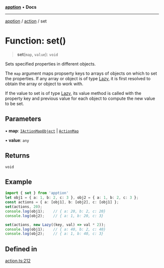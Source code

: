 [**apption**](../../README.md) • **Docs**

***

[apption](../../modules.md) / [action](../README.md) / set

# Function: set()

> **set**(`map`, `value`): `void`

Sets specified properties in different objects.

The `map` argument maps propserty keys to arrays of objects on which to set the properties.
If any array or object is of type [Lazy](../classes/Lazy.md), it is first resolved to obtain the 
array or object to work with.

If the value to set is of type [Lazy](../classes/Lazy.md), its value method is called with the property key 
and previous value for each object to compute the new value to be set.

## Parameters

• **map**: [`IActionMapObject`](../type-aliases/IActionMapObject.md) \| [`ActionMap`](../classes/ActionMap.md)

• **value**: `any`

## Returns

`void`

## Example

```ts
import { set } from 'apption'
let obj1 = { a: 1, b: 2, c: 3 }, obj2 = { a: 1, b: 2, c: 3 };
const actions = { a: [obj1], b: [obj2], c: [obj1] };
set(actions, 20);
console.log(obj1);    // { a: 20, b: 2, c: 20}
console.log(obj2);    // { a: 1, b: 20, c: 3}

set(actions, new Lazy((key, val) => val * 2));
console.log(obj1);    // { a: 40, b: 2, c: 40}
console.log(obj2);    // { a: 1, b: 40, c: 3}
```

## Defined in

[action.ts:212](https://github.com/mksunny1/apption/blob/dbb9a0b63a254dcf90cb4a7766307cb86cadec9a/src/action.ts#L212)
